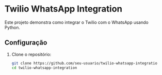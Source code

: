 # Twilio WhatsApp Integration

Este projeto demonstra como integrar o Twilio com o WhatsApp usando Python.

## Configuração

1. Clone o repositório:
   ```sh
   git clone https://github.com/seu-usuario/twilio-whatsapp-integration.git
   cd twilio-whatsapp-integration